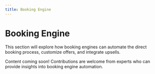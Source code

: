 ```yaml
---
title: Booking Engine
---
```


# Booking Engine

This section will explore how booking engines can automate the direct booking process, customize offers, and integrate upsells.

Content coming soon! Contributions are welcome from experts who can provide insights into booking engine automation.
